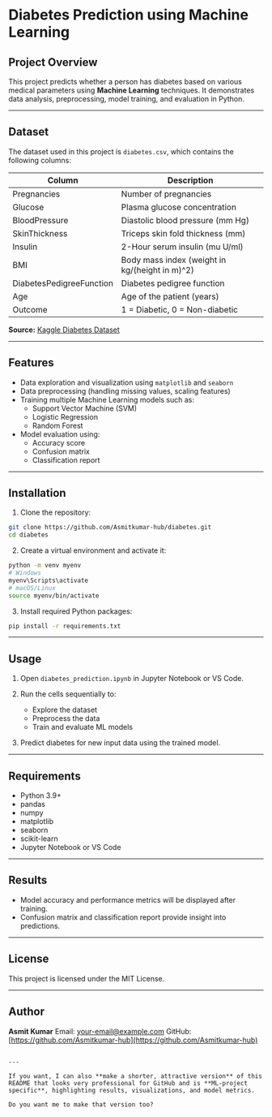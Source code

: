 # Diabetes Prediction using Machine Learning

## Project Overview
This project predicts whether a person has diabetes based on various medical parameters using **Machine Learning** techniques. It demonstrates data analysis, preprocessing, model training, and evaluation in Python.

---

## Dataset
The dataset used in this project is `diabetes.csv`, which contains the following columns:

| Column                     | Description                                |
|-----------------------------|--------------------------------------------|
| Pregnancies                 | Number of pregnancies                        |
| Glucose                     | Plasma glucose concentration                 |
| BloodPressure               | Diastolic blood pressure (mm Hg)             |
| SkinThickness               | Triceps skin fold thickness (mm)            |
| Insulin                     | 2-Hour serum insulin (mu U/ml)              |
| BMI                         | Body mass index (weight in kg/(height in m)^2) |
| DiabetesPedigreeFunction    | Diabetes pedigree function                   |
| Age                         | Age of the patient (years)                  |
| Outcome                     | 1 = Diabetic, 0 = Non-diabetic              |

**Source:** [Kaggle Diabetes Dataset](https://www.kaggle.com/uciml/pima-indians-diabetes-database)

---

## Features
- Data exploration and visualization using `matplotlib` and `seaborn`
- Data preprocessing (handling missing values, scaling features)
- Training multiple Machine Learning models such as:
  - Support Vector Machine (SVM)
  - Logistic Regression
  - Random Forest
- Model evaluation using:
  - Accuracy score
  - Confusion matrix
  - Classification report

---

## Installation
1. Clone the repository:
```bash
git clone https://github.com/Asmitkumar-hub/diabetes.git
cd diabetes
````

2. Create a virtual environment and activate it:

```bash
python -m venv myenv
# Windows
myenv\Scripts\activate
# macOS/Linux
source myenv/bin/activate
```

3. Install required Python packages:

```bash
pip install -r requirements.txt
```

---

## Usage

1. Open `diabetes_prediction.ipynb` in Jupyter Notebook or VS Code.
2. Run the cells sequentially to:

   * Explore the dataset
   * Preprocess the data
   * Train and evaluate ML models
3. Predict diabetes for new input data using the trained model.

---

## Requirements

* Python 3.9+
* pandas
* numpy
* matplotlib
* seaborn
* scikit-learn
* Jupyter Notebook or VS Code

---

## Results

* Model accuracy and performance metrics will be displayed after training.
* Confusion matrix and classification report provide insight into predictions.

---

## License

This project is licensed under the MIT License.

---

## Author

**Asmit Kumar**
Email: [your-email@example.com](mailto:your-email@example.com)
GitHub: [https://github.com/Asmitkumar-hub](https://github.com/Asmitkumar-hub)

```

---

If you want, I can also **make a shorter, attractive version** of this README that looks very professional for GitHub and is **ML-project specific**, highlighting results, visualizations, and model metrics.  

Do you want me to make that version too?
```
